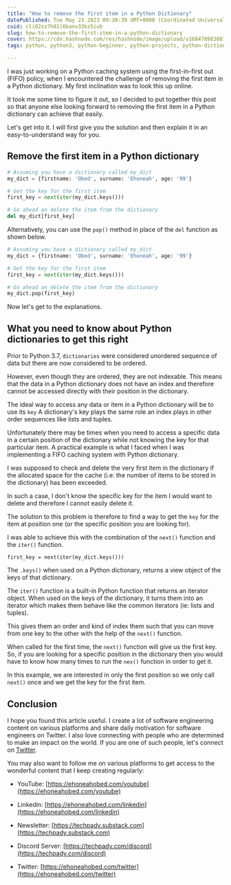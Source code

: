 ```yaml
---
title: "How to remove the first item in a Python Dictionary"
datePublished: Tue May 23 2023 09:30:39 GMT+0000 (Coordinated Universal Time)
cuid: cli02sz7h01l6banv33kz5iub
slug: how-to-remove-the-first-item-in-a-python-dictionary
cover: https://cdn.hashnode.com/res/hashnode/image/upload/v1684789838672/f036d040-d93e-44c5-ab7d-12105833e634.png
tags: python, python3, python-beginner, python-projects, python-dictionaries

---
```


I was just working on a Python caching system using the first-in-first out (FIFO) policy, when I encountered the challenge of removing the first item in a Python dictionary. My first inclination was to look this up online.

It took me some time to figure it out, so I decided to put together this post so that anyone else looking forward to removing the first item in a Python dictionary can achieve that easily.

Let's get into it. I will first give you the solution and then explain it in an easy-to-understand way for you.

## Remove the first item in a Python dictionary

```python
# Assuming you have a dictionary called my_dict
my_dict = {firstname: 'Obed', surname: 'Ehoneah', age: '99'}

# Get the key for the first item
first_key = next(iter(my_dict.keys()))

# Go ahead an delete the item from the dictionary
del my_dict[first_key]
```

Alternatively, you can use the `pop()` method in place of the `del` function as shown below.

```python
# Assuming you have a dictionary called my_dict
my_dict = {firstname: 'Obed', surname: 'Ehoneah', age: '99'}

# Get the key for the first item
first_key = next(iter(my_dict.keys()))

# Go ahead an delete the item from the dictionary
my_dict.pop(first_key)
```

Now let's get to the explanations.

## What you need to know about Python dictionaries to get this right

Prior to Python 3.7, `dictionaries` were considered unordered sequence of data but there are now considered to be ordered.

However, even though they are ordered, they are not indexable. This means that the data in a Python dictionary does not have an index and therefore cannot be accessed directly with their position in the dictionary.

The ideal way to access any data or item in a Python dictionary will be to use its `key` A dictionary's key plays the same role an index plays in other order sequences like lists and tuples.

Unfortunately there may be times when you need to access a specific data in a certain position of the dictionary while not knowing the key for that particular item. A practical example is what I faced when I was implementing a FIFO caching system with Python dictionary.

I was supposed to check and delete the very first item in the dictionary if the allocated space for the cache (i.e: the number of items to be stored in the dictionary) has been exceeded.

In such a case, I don't know the specific key for the item I would want to delete and therefore I cannot easily delete it.

The solution to this problem is therefore to find a way to get the `key` for the item at position one (or the specific position you are looking for).

I was able to achieve this with the combination of the `next()` function and the `iter()` function.

`first_key = next(iter(my_dict.keys()))`

The `.keys()` when used on a Python dictionary, returns a view object of the keys of that dictionary.

The `iter()` function is a built-in Python function that returns an iterator object. When used on the keys of the dictionary, it turns them into an iterator which makes them behave like the common iterators (ie: lists and tuples).

This gives them an order and kind of index them such that you can move from one key to the other with the help of the `next()` function.

When called for the first time, the `next()` function will give us the first key. So, if you are looking for a specific position in the dictionary then you would have to know how many times to run the `nex()` function in order to get it.

In this example, we are interested in only the first position so we only call `next()` once and we get the key for the first item.

## Conclusion

I hope you found this article useful. I create a lot of software engineering content on various platforms and share daily motivation for software engineers on Twitter. I also love connecting with people who are determined to make an impact on the world. If you are one of such people, let's connect on [Twitter](https://ehoneahobed.com/twitter).

You may also want to follow me on various platforms to get access to the wonderful content that I keep creating regularly:

* YouTube: [https://ehoneahobed.com/youtube](https://ehoneahobed.com/youtube)
    
* Linkedin: [https://ehoneahobed.com/linkedin](https://ehoneahobed.com/linkedin)
    
* Newsletter: [https://techpady.substack.com](https://techpady.substack.com)
    
* Discord Server: [https://techpady.com/discord](https://techpady.com/discord)
    
* Twitter: [https://ehoneahobed.com/twitter](https://ehoneahobed.com/twitter)